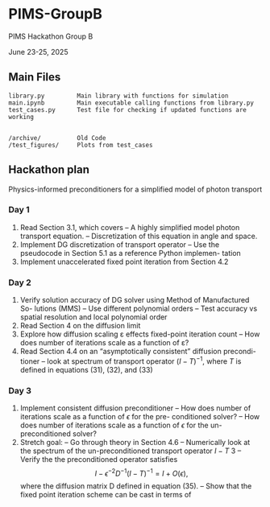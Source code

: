 # PIMS-GroupB
PIMS Hackathon Group B

June 23-25, 2025

## Main Files

```
library.py         Main library with functions for simulation
main.ipynb         Main executable calling functions from library.py
test_cases.py      Test file for checking if updated functions are working 


/archive/          Old Code 
/test_figures/     Plots from test_cases
```

## Hackathon plan

Physics-informed preconditioners for a simplified
model of photon transport

### Day 1
1. Read Section 3.1, which covers
– A highly simplified model photon transport equation.
– Discretization of this equation in angle and space.
2. Implement DG discretization of transport operator
– Use the pseudocode in Section 5.1 as a reference Python implemen-
tation
3. Implement unaccelerated fixed point iteration from Section 4.2
### Day 2
1. Verify solution accuracy of DG solver using Method of Manufactured So-
lutions (MMS)
– Use different polynomial orders
– Test accuracy vs spatial resolution and local polynomial order
2. Read Section 4 on the diffusion limit
3. Explore how diffusion scaling ε effects fixed-point iteration count
– How does number of iterations scale as a function of ε?
4. Read Section 4.4 on an “asymptotically consistent” diffusion precondi-
tioner
– look at spectrum of transport operator $(I−T)^{−1}$, where $T$ is defined
in equations (31), (32), and (33)
### Day 3
1. Implement consistent diffusion preconditioner
– How does number of iterations scale as a function of $\epsilon$ for the pre-
conditioned solver?
– How does number of iterations scale as a function of $\epsilon$ for the un-
preconditioned solver?
2. Stretch goal:
– Go through theory in Section 4.6
– Numerically look at the spectrum of the un-preconditioned transport
operator $I−T$
3
– Verify the the preconditioned operator satisfies
$$I−\epsilon^{−2}D^{−1} (I−T)^{−1}
= I+ O(\epsilon),$$
where the diffusion matrix D defined in equation (35).
– Show that the fixed point iteration scheme can be cast in terms of